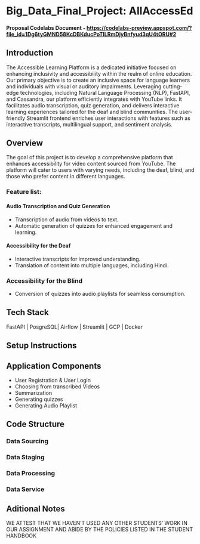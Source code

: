# Big_Data_Final_Project: AllAccessEd

#### Proposal Codelabs Document - https://codelabs-preview.appspot.com/?file_id=1Dg6tyGMND58KcDBKducPoTlLRmDjyBnfyud3qU4tORU#2

## Introduction

The Accessible Learning Platform is a dedicated initiative focused on enhancing inclusivity and accessibility within the realm of online education. Our primary objective is to create an inclusive space for language learners and individuals with visual or auditory impairments. Leveraging cutting-edge technologies, including Natural Language Processing (NLP), FastAPI, and Cassandra, our platform efficiently integrates with YouTube links. It facilitates audio transcription, quiz generation, and delivers interactive learning experiences tailored for the deaf and blind communities. The user-friendly Streamlit frontend enriches user interactions with features such as interactive transcripts, multilingual support, and sentiment analysis.

## Overview

The goal of this project is to develop a comprehensive platform that enhances accessibility for video content sourced from YouTube. The platform will cater to users with varying needs, including the deaf, blind, and those who prefer content in different languages.

### Feature list:
#### Audio Transcription and Quiz Generation
* Transcription of audio from videos to text.
* Automatic generation of quizzes for enhanced engagement and learning.

#### Accessibility for the Deaf
* Interactive transcripts for improved understanding.
* Translation of content into multiple languages, including Hindi.

### Accessibility for the Blind
* Conversion of quizzes into audio playlists for seamless consumption.

## Tech Stack

FastAPI | PosgreSQL| Airflow | Streamlit | GCP | Docker

## Setup Instructions

## Application Components

* User Registration & User Login 
* Choosing from transcribed Videos
* Summarization
* Generating quizzes
* Generating Audio Playlist

## Code Structure

### Data Sourcing
### Data Staging
### Data Processing
### Data Service

## Aditional Notes

WE ATTEST THAT WE HAVEN’T USED ANY OTHER STUDENTS’ WORK IN OUR ASSIGNMENT AND ABIDE BY THE POLICIES LISTED IN THE STUDENT HANDBOOK


